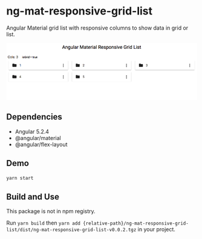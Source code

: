 # ng-mat-responsive-grid-list

Angular Material grid list with responsive columns to show data in grid or list.

![Preview](preview.png)


## Dependencies
- Angular 5.2.4
- @angular/material
- @angular/flex-layout

## Demo
```yarn start```

## Build and Use
This package is not in npm registry.

Run ```yarn build``` then ```yarn add {relative-path}/ng-mat-responsive-grid-list/dist/ng-mat-responsive-grid-list-v0.0.2.tgz``` in your project.

